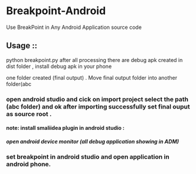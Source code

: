 # Breakpoint-Android
Use BreakPoint in Any Android Application source code 


## Usage ::

python breakpoint.py after all processing   there are  debug apk created in dist folder , install debug apk in your phone

one folder created (final output) . Move final output  folder into another folder(abc

### open android studio and  cick on import project select the path (abc folder) and ok after  importing successfully set final ouput as source root .

#### note: install smaliidea plugin in android studio :
##### open android device monitor (all debug application showing in ADM)

### set breakpoint in android studio and open application in android phone.


